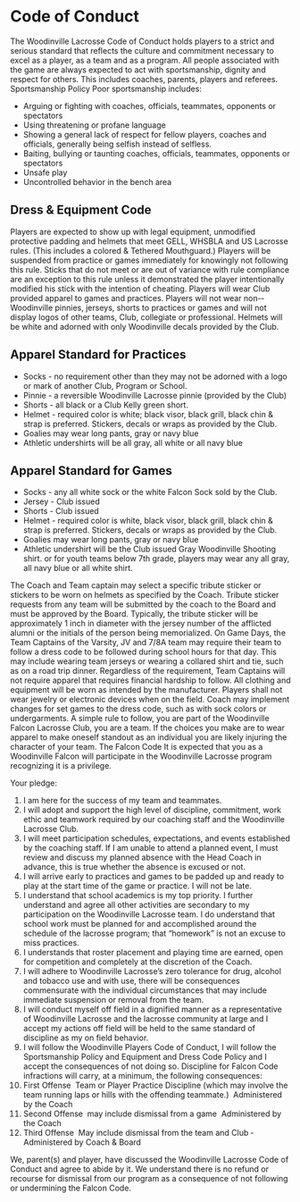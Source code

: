 # Code of Conduct

The Woodinville Lacrosse Code of Conduct holds players to a strict and serious standard that reflects the culture and commitment necessary to excel as a player, as a team and as a program. All people associated with the game are always expected to act with sportsmanship, dignity and respect for others. This includes coaches, parents, players and referees. Sportsmanship Policy Poor sportsmanship includes:

- Arguing or fighting with coaches, officials, teammates, opponents or spectators
- Using threatening or profane language
- Showing a general lack of respect for fellow players, coaches and officials, generally being selfish instead of selfless.
- Baiting, bullying or taunting coaches, officials, teammates, opponents or spectators
- Unsafe play
- Uncontrolled behavior in the bench area

## Dress & Equipment Code 

Players are expected to show up with legal equipment, unmodified protective padding and helmets that meet GELL, WHSBLA and US Lacrosse rules. (This includes a colored & Tethered Mouthguard.) Players will be suspended from practice or games immediately for knowingly not following this rule. Sticks that do not meet or are out of variance with rule compliance are an exception to this rule unless it demonstrated the player intentionally modified his stick with the intention of cheating. Players will wear Club provided apparel to games and practices. Players will not wear non-­Woodinville pinnies, jerseys, shorts to practices or games and will not display logos of other teams, Club, collegiate or professional. Helmets will be white and adorned with only Woodinville decals provided by the Club. 

## Apparel Standard for Practices

- Socks -­ no requirement other than they may not be adorned with a logo or mark of another Club, Program or School.
- Pinnie -­ a reversible Woodinville Lacrosse pinnie (provided by the Club) 
- Shorts -­ all black or a Club Kelly green short.
- Helmet -­ required color is white; black visor, black grill, black chin & strap is preferred. Stickers, decals or wraps as provided by the Club.
- Goalies may wear long pants, gray or navy blue
- Athletic undershirts will be all gray, all white or all navy blue 

## Apparel Standard for Games
- Socks -­ any all­ white sock or the white Falcon Sock sold by the Club.
- Jersey -­ Club issued
- Shorts -­ Club issued
- Helmet -­ required color is white, black visor, black grill, black chin & strap is preferred. Stickers, decals or wraps as provided by the Club.
- Goalies may wear long pants, gray or navy blue
- Athletic undershirt will be the Club issued Gray Woodinville Shooting shirt. or for youth teams below 7th grade, players may wear any all gray, all navy blue or all white shirt. 

The Coach and Team captain may select a specific tribute sticker or stickers to be worn on helmets as specified by the Coach. Tribute sticker requests from any team will be submitted by the coach to the Board and must be approved by the Board. Typically, the tribute sticker will be approximately 1 inch in diameter with the jersey number of the afflicted alumni or the initials of the person being memorialized. On Game Days, the Team Captains of the Varsity, JV and 7/8A team may require their team to follow a dress code to be followed during school hours for that day. This may include wearing team jerseys or wearing a collared shirt and tie, such as on a road trip dinner. Regardless of the requirement, Team Captains will not require apparel that requires financial hardship to follow. All clothing and equipment will be worn as intended by the manufacturer. Players shall not wear jewelry or electronic devices when on the field. Coach may implement changes for set games to the dress code, such as with sock colors or undergarments. A simple rule to follow, you are part of the Woodinville Falcon Lacrosse Club, you are a team. If the choices you make are to wear apparel to make oneself standout as an individual you are likely injuring the character of your team. The Falcon Code It is expected that you as a Woodinville Falcon will participate in the Woodinville Lacrosse program recognizing it is a privilege.

Your pledge:
1. I am here for the success of my team and teammates.
2. I will adopt and support the high level of discipline, commitment, work ethic and teamwork required by our coaching staff and the Woodinville Lacrosse Club.
3. I will meet participation schedules, expectations, and events established by the coaching staff. If I am unable to attend a planned event, I must review and discuss my planned absence with the Head Coach in advance, this is true whether the absence is excused or not.
4. I will arrive early to practices and games to be padded up and ready to play at the start time of the game or practice. I will not be late.
5. I understand that school academics is my top priority. I further understand and agree all other activities are secondary to my participation on the Woodinville Lacrosse team. I do understand that school work must be planned for and accomplished around the schedule of the lacrosse program; that “homework” is not an excuse to miss practices.
6. I understands that roster placement and playing time are earned, open for competition and completely at the discretion of the Coach.
7. I will adhere to Woodinville Lacrosse’s zero tolerance for drug, alcohol and tobacco use and with use, there will be consequences commensurate with the individual circumstances that may include immediate suspension or removal from the team.
8. I will conduct myself off field in a dignified manner as a representative of Woodinville Lacrosse and the lacrosse community at large and I accept my actions off field will be held to the same standard of discipline as my on field behavior.
9. I will follow the Woodinville Players Code of Conduct, I will follow the Sportsmanship Policy and Equipment and Dress Code Policy and I accept the consequences of not doing so.
Discipline for Falcon Code infractions will carry, at a minimum, the following consequences:
1. First Offense ­ Team or Player Practice Discipline (which may involve the team running laps or hills with the offending teammate.) ­ Administered by the Coach
2. Second Offense ­ may include dismissal from a game ­ Administered by the Coach
3. Third Offense ­ May include dismissal from the team and Club ­ Administered by Coach & Board

We, parent(s) and player, have discussed the Woodinville Lacrosse Code of Conduct and agree to abide by it. We understand there is no refund or recourse for dismissal from our program as a consequence of not following or undermining the Falcon Code.